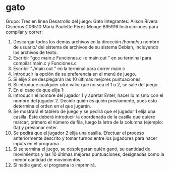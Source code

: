 # gato
Grupo: Tres en línea 
Desarrollo del juego: Gato
Integrantes: 
Alison Rivera Cisneros 
C06510
María Paulette Pérez Monge
B95916
Instrucciones para compilar y correr:
1. Descargar todos los demás archivos en la dirección /home/su nombre de usuario/ del sistema de archivos de su sistema Debian, incluyendo los archivos de texto.
2. Escribir "gcc main.c Funciones.c -o main.out " en su terminal para compilar main.c y Funciones.c
3. Escribir "./main.out " en la terminal para correr main.c
4. Introducir la opción de su preferencia en el menú de juego.
5. Si elije 2 se desplegarán las 10 últimas mejores puntuaciones.
6. Si introduce cualquier otro valor que no sea el 1 o 2, se sale del juego.
7. En el caso de que elija 1:
8. Introducir el nombre del jugador 1 y apretar Enter, hacer lo mismo con el nombre del jugador 2. Decidir quién es quién previamente, pues esto determina el orden en el que jugarán.
9. Se mostrará el tablero de juego y se pedirá que el jugador 1 elija una casilla. Éste deberá introducir la coordenada de la casilla que quiere marcar; primero el número de fila, luego la letra de la columna (ejemplo: 0a) y presionar enter.
10. Se pedirá que el jugador 2 elija una casilla. Efectuar el proceso anteriormente descrito y tomar turnos entre los jugadores para hacer inputs en el programa.
11. Si se termina el juego, se desplegarán quién ganó, su cantidad de movimientos y las 10 últimas mejores puntuaciones, designadas como la menor cantidad de movimientos.
12. Si nadie ganó, el programa lo imprimirá.
